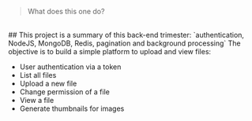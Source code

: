 > What does this one do?

<br/>
## This project is a summary of this back-end trimester:
`authentication, NodeJS, MongoDB, Redis, pagination and background processing`
The objective is to build a simple platform to upload and view files:

- User authentication via a token
- List all files
- Upload a new file
- Change permission of a file
- View a file
- Generate thumbnails for images
